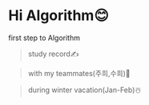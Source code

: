 # Hi Algorithm😊
first step to Algorithm

> study record✍️

> with my teammates(주희,수희)🎽

> during winter vacation(Jan-Feb)☃️
